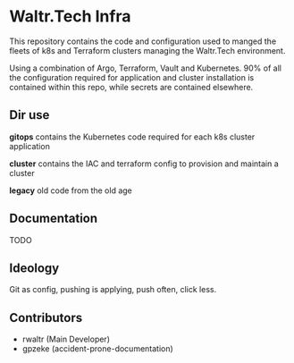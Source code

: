 # Waltr.Tech Infra

This repository contains the code and configuration used to manged the fleets of k8s and Terraform clusters managing the Waltr.Tech environment.

Using a combination of Argo, Terraform, Vault and Kubernetes. 90% of all the configuration required for application and cluster installation is contained within this repo, while secrets are contained elsewhere.

## Dir use

**gitops** contains the Kubernetes code required for each k8s cluster application

**cluster** contains the IAC and terraform config to provision and maintain a cluster

**legacy** old code from the old age

## Documentation

TODO

## Ideology

Git as config, pushing is applying, push often, click less.

## Contributors

- rwaltr (Main Developer)
- gpzeke (accident-prone-documentation)
